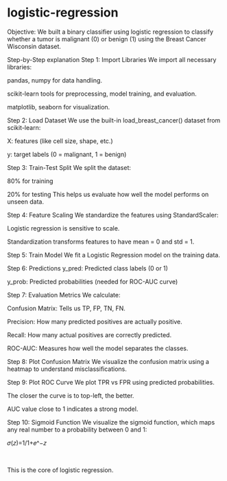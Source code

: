 # logistic-regression
Objective:
We built a binary classifier using logistic regression to classify whether a tumor is malignant (0) or benign (1) using the Breast Cancer Wisconsin dataset.

Step-by-Step explanation
Step 1: Import Libraries
We import all necessary libraries:

pandas, numpy for data handling.

scikit-learn tools for preprocessing, model training, and evaluation.

matplotlib, seaborn for visualization.

Step 2: Load Dataset
We use the built-in load_breast_cancer() dataset from scikit-learn:

X: features (like cell size, shape, etc.)

y: target labels (0 = malignant, 1 = benign)

Step 3: Train-Test Split
We split the dataset:

80% for training

20% for testing
This helps us evaluate how well the model performs on unseen data.

Step 4: Feature Scaling
We standardize the features using StandardScaler:

Logistic regression is sensitive to scale.

Standardization transforms features to have mean = 0 and std = 1.

Step 5: Train Model
We fit a Logistic Regression model on the training data.

Step 6: Predictions
y_pred: Predicted class labels (0 or 1)

y_prob: Predicted probabilities (needed for ROC-AUC curve)

Step 7: Evaluation Metrics
We calculate:

Confusion Matrix: Tells us TP, FP, TN, FN.

Precision: How many predicted positives are actually positive.

Recall: How many actual positives are correctly predicted.

ROC-AUC: Measures how well the model separates the classes.

Step 8: Plot Confusion Matrix
We visualize the confusion matrix using a heatmap to understand misclassifications.

Step 9: Plot ROC Curve
We plot TPR vs FPR using predicted probabilities.

The closer the curve is to top-left, the better.

AUC value close to 1 indicates a strong model.

Step 10: Sigmoid Function
We visualize the sigmoid function, which maps any real number to a probability between 0 and 1:

𝜎(𝑧)=1/1+𝑒^−𝑧

​
 
This is the core of logistic regression.


